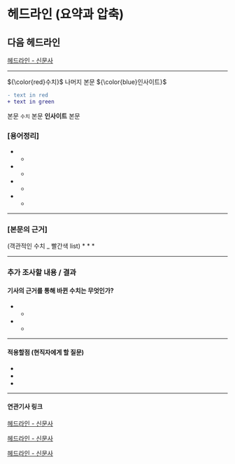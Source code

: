 # 헤드라인 (요약과 압축)
## 다음 헤드라인
[헤드라인 - 신문사](http://주소 "기사링크")

---

${\color{red}수치}$ 나머지 본문 ${\color{blue}인사이트}$

```diff
- text in red
+ text in green
```

본문 `수치` 본문 **인사이트** 본문 

### [용어정리]
* 
    * 
* 
    * 
* 
    * 
* 
    * 

---

### [본문의 근거] 
(객관적인 수치 _ 빨간색 list)
* 
* 
* 

---

### 추가 조사할 내용 / 결과 
#### 기사의 근거를 통해 바뀐 수치는 무엇인가?
* 
    * 
* 
    * 

---

#### 적용할점 (현직자에게 할 질문)
* 
* 
* 
--- 
#### 연관기사 링크

[헤드라인 - 신문사](http://주소)

[헤드라인 - 신문사](http://주소)

[헤드라인 - 신문사](http://주소)
